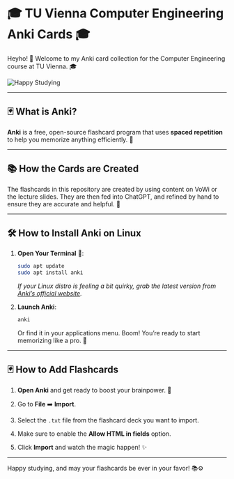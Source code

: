 # 🎓 TU Vienna Computer Engineering Anki Cards 🎓

Heyho! 👋 Welcome to my Anki card collection for the Computer Engineering course at TU Vienna. 🎓

![Happy Studying](https://media.giphy.com/media/GsiBgbwZAsWsg/giphy.gif)

---

## 🃏 What is Anki?

**Anki** is a free, open-source flashcard program that uses **spaced repetition** to help you memorize anything efficiently. 🧠

---

## 📚 How the Cards are Created

The flashcards in this repository are created by using content on VoWi or the lecture slides. They are then fed into ChatGPT, and refined by hand to ensure they are accurate and helpful. 🤖

---

## 🛠️ How to Install Anki on Linux

1. **Open Your Terminal** 🐧:
    ```bash
    sudo apt update
    sudo apt install anki
    ```
    *If your Linux distro is feeling a bit quirky, grab the latest version from [Anki’s official website](https://apps.ankiweb.net/).*

2. **Launch Anki**:
    ```bash
    anki
    ```
    Or find it in your applications menu. Boom! You’re ready to start memorizing like a pro. 🎉

---

## 🃏 How to Add Flashcards

1. **Open Anki** and get ready to boost your brainpower. 🚀

2. Go to **File** ➡️ **Import**.

3. Select the `.txt` file from the flashcard deck you want to import.

4. Make sure to enable the **Allow HTML in fields** option.

5. Click **Import** and watch the magic happen! ✨

---

Happy studying, and may your flashcards be ever in your favor! 📚⚙️